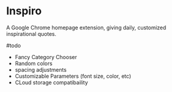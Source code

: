 # Inspiro
A Google Chrome homepage extension, giving daily, customized inspirational quotes.

#todo
 - Fancy Category Chooser
 - Random colors
 - spacing adjustments
 - Customizable Parameters (font size, color, etc)
 - CLoud storage compatibaility
